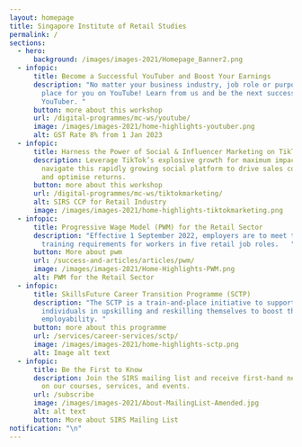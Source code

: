 ```yaml
---
layout: homepage
title: Singapore Institute of Retail Studies
permalink: /
sections:
  - hero:
      background: /images/images-2021/Homepage_Banner2.png
  - infopic:
      title: Become a Successful YouTuber and Boost Your Earnings
      description: "No matter your business industry, job role or purpose, there’s a
        place for you on YouTube! Learn from us and be the next successful
        YouTuber. "
      button: more about this workshop
      url: /digital-programmes/mc-ws/youtube/
      image: /images/images-2021/home-highlights-youtuber.png
      alt: GST Rate 8% from 1 Jan 2023
  - infopic:
      title: Harness the Power of Social & Influencer Marketing on TikTok
      description: Leverage TikTok’s explosive growth for maximum impact! Learn to
        navigate this rapidly growing social platform to drive sales conversions
        and optimise returns.
      button: more about this workshop
      url: /digital-programmes/mc-ws/tiktokmarketing/
      alt: SIRS CCP for Retail Industry
      image: /images/images-2021/home-highlights-tiktokmarketing.png
  - infopic:
      title: Progressive Wage Model (PWM) for the Retail Sector
      description: "Effective 1 September 2022, employers are to meet the PWM wage and
        training requirements for workers in five retail job roles.   "
      button: More about pwm
      url: /success-and-articles/articles/pwm/
      image: /images/images-2021/Home-Highlights-PWM.png
      alt: PWM for the Retail Sector
  - infopic:
      title: SkillsFuture Career Transition Programme (SCTP)
      description: "The SCTP is a train-and-place initiative to support mid-career
        individuals in upskilling and reskilling themselves to boost their
        employability. "
      button: more about this programme
      url: /services/career-services/sctp/
      image: /images/images-2021/home-highlights-sctp.png
      alt: Image alt text
  - infopic:
      title: Be the First to Know
      description: Join the SIRS mailing list and receive first-hand news and updates
        on our courses, services, and events.
      url: /subscribe
      image: /images/images-2021/About-MailingList-Amended.jpg
      alt: alt text
      button: More about SIRS Mailing List
notification: "\n"
---
```

